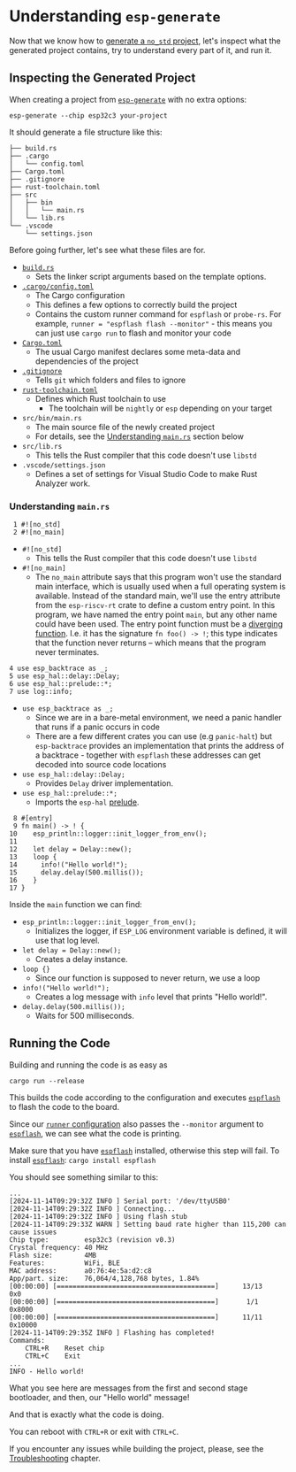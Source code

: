 # Understanding `esp-generate`

Now that we know how to [generate a `no_std` project][generate-no-std], let's inspect what the generated
project contains, try to understand every part of it, and run it.

[generate-no-std]: ./index.md

## Inspecting the Generated Project

When creating a project from [`esp-generate`][esp-generate] with no extra options:
```
esp-generate --chip esp32c3 your-project
```

It should generate a file structure like this:

```text
├── build.rs
├── .cargo
│   └── config.toml
├── Cargo.toml
├── .gitignore
├── rust-toolchain.toml
├── src
│   ├── bin
│   │   └── main.rs
│   └── lib.rs
└── .vscode
    └── settings.json
```

Before going further, let's see what these files are for.
- [`build.rs`][build.rs]
    - Sets the linker script arguments based on the template options.
- [`.cargo/config.toml`][config-toml]
    - The Cargo configuration
    - This defines a few options to correctly build the project
    - Contains the custom runner command for `espflash` or `probe-rs`. For example, `runner = "espflash flash --monitor"` - this means you can just use `cargo run` to flash and monitor your code
- [`Cargo.toml`][cargo-toml]
    - The usual Cargo manifest declares some meta-data and dependencies of the project
- [`.gitignore`][gitignore]
    - Tells `git` which folders and files to ignore
- [`rust-toolchain.toml`][rust-toolchain-toml]
    - Defines which Rust toolchain to use
      - The toolchain will be `nightly` or `esp` depending on your target
- `src/bin/main.rs`
    - The main source file of the newly created project
    - For details, see the [Understanding `main.rs`][main-rs] section below
- `src/lib.rs`
    - This tells the Rust compiler that this code doesn't use `libstd`
- `.vscode/settings.json`
    - Defines a set of settings for Visual Studio Code to make Rust Analyzer work.

[esp-generate]: https://github.com/esp-rs/esp-generate
[build.rs]: https://doc.rust-lang.org/cargo/reference/build-scripts.html
[main-rs]: #understanding-mainrs
[cargo-toml]: https://doc.rust-lang.org/cargo/reference/manifest.html
[gitignore]: https://git-scm.com/docs/gitignore
[config-toml]: https://doc.rust-lang.org/cargo/reference/config.html
[rust-toolchain-toml]: https://rust-lang.github.io/rustup/overrides.html#the-toolchain-file

### Understanding `main.rs`

```rust,ignore
 1 #![no_std]
 2 #![no_main]
```

- `#![no_std]`
  - This tells the Rust compiler that this code doesn't use `libstd`
- `#![no_main]`
  - The `no_main` attribute says that this program won't use the standard main interface, which is usually used when a full operating system is available. Instead of the standard main, we'll use the entry attribute from the `esp-riscv-rt` crate to define a custom entry point. In this program, we have named the entry point `main`, but any other name could have been used. The entry point function must be a [diverging function][diverging-function]. I.e. it has the signature `fn foo() -> !`; this type indicates that the function never returns – which means that the program never terminates.

```rust,ignore
4 use esp_backtrace as _;
5 use esp_hal::delay::Delay;
6 use esp_hal::prelude::*;
7 use log::info;
```
- `use esp_backtrace as _;`
  - Since we are in a bare-metal environment, we need a panic handler that runs if a panic occurs in code
  - There are a few different crates you can use (e.g `panic-halt`) but `esp-backtrace` provides an implementation that prints the address of a backtrace - together with `espflash` these addresses can get decoded into source code locations
- `use esp_hal::delay::Delay;`
  - Provides `Delay` driver implementation.
- `use esp_hal::prelude::*;`
  - Imports the `esp-hal` [prelude][prelude].

```rust,ignore
 8 #[entry]
 9 fn main() -> ! {
10    esp_println::logger::init_logger_from_env();
11
12    let delay = Delay::new();
13    loop {
14      info!("Hello world!");
15      delay.delay(500.millis());
16    }
17 }
```

Inside the `main` function we can find:
- `esp_println::logger::init_logger_from_env();`
  - Initializes the logger, if `ESP_LOG` environment variable is defined, it will use that log level.
- `let delay = Delay::new();`
  - Creates a delay instance.
- `loop {}`
  - Since our function is supposed to never return, we use a loop
- `info!("Hello world!");`
  - Creates a log message with `info` level that prints "Hello world!".
- `delay.delay(500.millis());`
  - Waits for 500 milliseconds.

[diverging-function]: https://doc.rust-lang.org/beta/rust-by-example/fn/diverging.html

## Running the Code

Building and running the code is as easy as

```shell
cargo run --release
```

This builds the code according to the configuration and executes [`espflash`][espflash] to flash the code to the board.

Since our [`runner` configuration][runner-config] also passes the `--monitor` argument to [`espflash`][espflash], we can see what the code is printing.

Make sure that you have [`espflash`][espflash] installed, otherwise this step will fail. To install [`espflash`][espflash]:
`cargo install espflash`

You should see something similar to this:

```text
...
[2024-11-14T09:29:32Z INFO ] Serial port: '/dev/ttyUSB0'
[2024-11-14T09:29:32Z INFO ] Connecting...
[2024-11-14T09:29:32Z INFO ] Using flash stub
[2024-11-14T09:29:33Z WARN ] Setting baud rate higher than 115,200 can cause issues
Chip type:         esp32c3 (revision v0.3)
Crystal frequency: 40 MHz
Flash size:        4MB
Features:          WiFi, BLE
MAC address:       a0:76:4e:5a:d2:c8
App/part. size:    76,064/4,128,768 bytes, 1.84%
[00:00:00] [========================================]      13/13      0x0
[00:00:00] [========================================]       1/1       0x8000
[00:00:00] [========================================]      11/11      0x10000
[2024-11-14T09:29:35Z INFO ] Flashing has completed!
Commands:
    CTRL+R    Reset chip
    CTRL+C    Exit
...
INFO - Hello world!
```

What you see here are messages from the first and second stage bootloader, and then, our "Hello world" message!

And that is exactly what the code is doing.

You can reboot with `CTRL+R` or exit with `CTRL+C`.

If you encounter any issues while building the project, please, see the [Troubleshooting][troubleshooting] chapter.


[prelude]: https://doc.rust-lang.org/reference/names/preludes.html
[espflash]: https://github.com/esp-rs/espflash/tree/main/espflash
[runner-config]: https://doc.rust-lang.org/cargo/reference/config.html#targettriplerunner
[troubleshooting]: ../../troubleshooting/index.md

